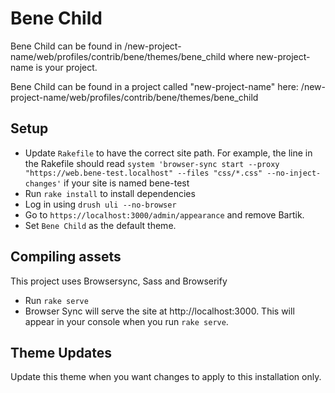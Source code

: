 # Bene Child

Bene Child can be found in
/new-project-name/web/profiles/contrib/bene/themes/bene_child
where new-project-name is your project.

Bene Child can be found in a project called "new-project-name" here:
/new-project-name/web/profiles/contrib/bene/themes/bene_child

## Setup
- Update `Rakefile` to have the correct site path.
  For example, the line in the Rakefile should read
  `system 'browser-sync start --proxy "https://web.bene-test.localhost"
  --files "css/*.css" --no-inject-changes'`
  if your site is named bene-test
- Run `rake install` to install dependencies
- Log in using `drush uli --no-browser`
- Go to `https://localhost:3000/admin/appearance` and remove Bartik.
- Set `Bene Child` as the default theme.

## Compiling assets
This project uses Browsersync, Sass and Browserify
- Run `rake serve`
- Browser Sync will serve the site at http://localhost:3000.
  This will appear in your console when you run `rake serve`.

## Theme Updates
Update this theme when you want changes to apply to this installation only.
